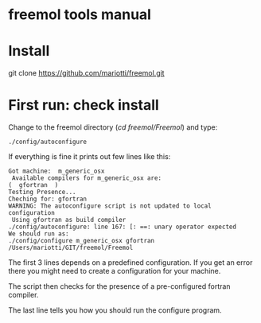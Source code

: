 # freemol tools manual

# Install

git clone https://github.com/mariotti/freemol.git

# First run: check install

Change to the freemol directory (_cd freemol/Freemol_) and type:

    ./config/autoconfigure

If everything is fine it prints out few lines like this:

    Got machine:  m_generic_osx
     Available compilers for m_generic_osx are:
    (  gfortran  )
    Testing Presence...
    Cheching for: gfortran
    WARNING: The autoconfigure script is not updated to local configuration
     Using gfortran as build compiler
    ./config/autoconfigure: line 167: [: ==: unary operator expected
    We should run as:
    ./config/configure m_generic_osx gfortran /Users/mariotti/GIT/freemol/Freemol

The first 3 lines depends on a predefined configuration. If you get an error
there you might need to create a configuration for your machine.

The script then checks for the presence of a pre-configured fortran compiler.

The last line tells you how you should run the configure program.

